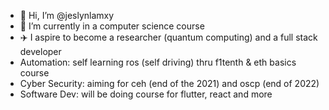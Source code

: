 - 👋 Hi, I’m @jeslynlamxy
- 🌱 I’m currently in a computer science course
- ✈️ I aspire to become a researcher (quantum computing) and a full stack developer
- Automation: self learning ros (self driving) thru f1tenth & eth basics course
- Cyber Security: aiming for ceh (end of the 2021) and oscp (end of 2022)
- Software Dev: will be doing course for flutter, react and more
